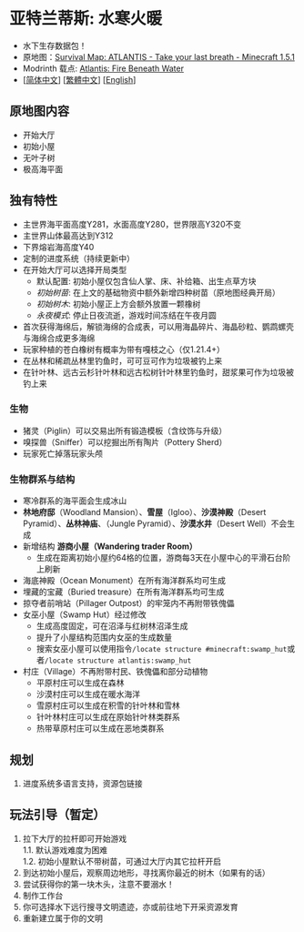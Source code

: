 # 亚特兰蒂斯: 水寒火暖

- 水下生存数据包！
- 原地图：[Survival Map: ATLANTIS - Take your last breath - Minecraft 1.5.1](https://www.planetminecraft.com/project/survival-map-atlantis---take-your-last-breath---minecraft-151/)
- Modrinth 载点: [Atlantis: Fire Beneath Water](https://modrinth.com/datapack/atlantis-firebeneathwater)
- [[简体中文](https://github.com/Mzhuangshao/atlantis/blob/main/README.md)]   [[繁體中文](https://github.com/Mzhuangshao/atlantis/blob/main/README_zh_tw.md)]   [[English](https://github.com/Mzhuangshao/atlantis/blob/main/README_en_us.md)]

## 原地图内容

- 开始大厅
- 初始小屋
- 无叶子树
- 极高海平面

## 独有特性

- 主世界海平面高度Y281，水面高度Y280，世界限高Y320不变
- 主世界山体最高达到Y312
- 下界熔岩海高度Y40
- 定制的进度系统（持续更新中）
- 在开始大厅可以选择开局类型
  - 默认配置: 初始小屋仅包含仙人掌、床、补给箱、出生点草方块
  - *初始树苗*: 在上文的基础物资中额外新增四种树苗（原地图经典开局）
  - *初始树木*: 初始小屋正上方会额外放置一颗橡树
  - *永夜模式*: 停止日夜流逝，游戏时间冻结在午夜月圆
- 首次获得海绵后，解锁海绵的合成表，可以用海晶碎片、海晶砂粒、鹦鹉螺壳与海绵合成更多海绵
- 玩家种植的苍白橡树有概率为带有嘎枝之心（仅1.21.4+）
- 在丛林和稀疏丛林里钓鱼时，可可豆可作为垃圾被钓上来
- 在针叶林、远古云杉针叶林和远古松树针叶林里钓鱼时，甜浆果可作为垃圾被钓上来

### 生物

- 猪灵（Piglin）可以交易出所有锻造模板（含纹饰与升级）
- 嗅探兽（Sniffer）可以挖掘出所有陶片（Pottery Sherd）
- 玩家死亡掉落玩家头颅

### 生物群系与结构

- 寒冷群系的海平面会生成冰山
- **林地府邸**（Woodland Mansion）、**雪屋**（Igloo）、**沙漠神殿**（Desert Pyramid）、**丛林神庙**、（Jungle Pyramid）、**沙漠水井**（Desert Well）不会生成
- 新增结构 **游商小屋（Wandering trader Room）**
  - 生成在距离初始小屋约64格的位置，游商每3天在小屋中心的平滑石台阶上刷新
- 海底神殿（Ocean Monument）在所有海洋群系均可生成
- 埋藏的宝藏（Buried treasure）在所有海洋群系均可生成
- 掠夺者前哨站（Pillager Outpost）的牢笼内不再附带铁傀儡
- 女巫小屋（Swamp Hut）经过修改
  - 生成高度固定，可在沼泽与红树林沼泽生成
  - 提升了小屋结构范围内女巫的生成数量
  - 搜索女巫小屋可以使用指令`/locate structure #minecraft:swamp_hut`或者`/locate structure atlantis:swamp_hut`
- 村庄（Village）不再附带村民、铁傀儡和部分动植物
  - 平原村庄可以生成在森林
  - 沙漠村庄可以生成在暖水海洋
  - 雪原村庄可以生成在积雪的针叶林和雪林
  - 针叶林村庄可以生成在原始针叶林类群系
  - 热带草原村庄可以生成在恶地类群系

## 规划

1. 进度系统多语言支持，资源包链接

## 玩法引导（暂定）

1. 拉下大厅的拉杆即可开始游戏\
  1.1. 默认游戏难度为困难\
  1.2. 初始小屋默认不带树苗，可通过大厅内其它拉杆开启
2. 到达初始小屋后，观察周边地形，寻找离你最近的树木（如果有的话）
3. 尝试获得你的第一块木头，注意不要溺水！
4. 制作工作台
5. 你可选择水下远行搜寻文明遗迹，亦或前往地下开采资源发育
6. 重新建立属于你的文明
